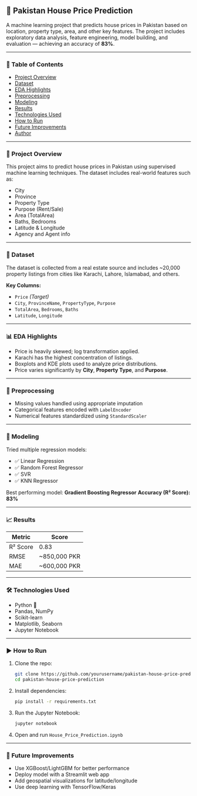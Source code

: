 ## 🏡 Pakistan House Price Prediction

A machine learning project that predicts house prices in Pakistan based on location, property type, area, and other key features. The project includes exploratory data analysis, feature engineering, model building, and evaluation — achieving an accuracy of **83%**.

---

### 📌 Table of Contents

* [Project Overview](#project-overview)
* [Dataset](#dataset)
* [EDA Highlights](#eda-highlights)
* [Preprocessing](#preprocessing)
* [Modeling](#modeling)
* [Results](#results)
* [Technologies Used](#technologies-used)
* [How to Run](#how-to-run)
* [Future Improvements](#future-improvements)
* [Author](#author)

---

### 📖 Project Overview

This project aims to predict house prices in Pakistan using supervised machine learning techniques. The dataset includes real-world features such as:

* City
* Province
* Property Type
* Purpose (Rent/Sale)
* Area (TotalArea)
* Baths, Bedrooms
* Latitude & Longitude
* Agency and Agent info

---

### 📂 Dataset

The dataset is collected from a real estate source and includes \~20,000 property listings from cities like Karachi, Lahore, Islamabad, and others.

**Key Columns:**

* `Price` *(Target)*
* `City`, `ProvinceName`, `PropertyType`, `Purpose`
* `TotalArea`, `Bedrooms`, `Baths`
* `Latitude`, `Longitude`

---

### 📊 EDA Highlights

* Price is heavily skewed; log transformation applied.
* Karachi has the highest concentration of listings.
* Boxplots and KDE plots used to analyze price distributions.
* Price varies significantly by **City**, **Property Type**, and **Purpose**.

---

### 🔧 Preprocessing

* Missing values handled using appropriate imputation
* Categorical features encoded with `LabelEncoder`
* Numerical features standardized using `StandardScaler`

---

### 🤖 Modeling

Tried multiple regression models:

* ✅ Linear Regression
* ✅ Random Forest Regressor
* ✅ SVR
* ✅ KNN Regressor

Best performing model: **Gradient Boosting Regressor**
**Accuracy (R² Score):** **83%**

---

### 📈 Results

| Metric   | Score         |
| -------- | ------------- |
| R² Score | 0.83          |
| RMSE     | \~850,000 PKR |
| MAE      | \~600,000 PKR |

---

### 🛠 Technologies Used

* Python 🐍
* Pandas, NumPy
* Scikit-learn
* Matplotlib, Seaborn
* Jupyter Notebook

---

### ▶️ How to Run

1. Clone the repo:

   ```bash
   git clone https://github.com/yourusername/pakistan-house-price-prediction.git
   cd pakistan-house-price-prediction
   ```

2. Install dependencies:

   ```bash
   pip install -r requirements.txt
   ```

3. Run the Jupyter Notebook:

   ```bash
   jupyter notebook
   ```

4. Open and run `House_Price_Prediction.ipynb`

---

### 🔮 Future Improvements

* Use XGBoost/LightGBM for better performance
* Deploy model with a Streamlit web app
* Add geospatial visualizations for latitude/longitude
* Use deep learning with TensorFlow/Keras



